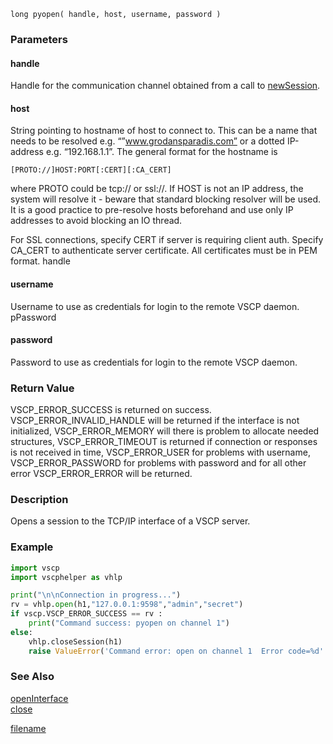

```clike
long pyopen( handle, host, username, password )
```

### Parameters

#### handle
Handle for the communication channel obtained from a call to [newSession](newsession.md).

#### host

String pointing to hostname of host to connect to. This can be a name that needs to be resolved e.g. “”www.grodansparadis.com” or a dotted IP-address e.g. “192.168.1.1”. The general format for the hostname is

    [PROTO://]HOST:PORT[:CERT][:CA_CERT] 

where PROTO could be tcp:// or ssl://. If HOST is not an IP address, the system will resolve it - beware that standard blocking resolver will be used. It is a good practice to pre-resolve hosts beforehand and use only IP addresses to avoid blocking an IO thread.

For SSL connections, specify CERT if server is requiring client auth. Specify CA_CERT to authenticate server certificate. All certificates must be in PEM format.
handle

#### username
Username to use as credentials for login to the remote VSCP daemon.
pPassword

#### password
Password to use as credentials for login to the remote VSCP daemon.


### Return Value
VSCP_ERROR_SUCCESS is returned on success. VSCP_ERROR_INVALID_HANDLE will be returned if the interface is not initialized, VSCP_ERROR_MEMORY will there is problem to allocate needed structures, VSCP_ERROR_TIMEOUT is returned if connection or responses is not received in time, VSCP_ERROR_USER for problems with username, VSCP_ERROR_PASSWORD for problems with password and for all other error VSCP_ERROR_ERROR will be returned. 

### Description
Opens a session to the TCP/IP interface of a VSCP server. 



### Example

```python
import vscp
import vscphelper as vhlp

print("\n\nConnection in progress...")
rv = vhlp.open(h1,"127.0.0.1:9598","admin","secret")
if vscp.VSCP_ERROR_SUCCESS == rv :
    print("Command success: pyopen on channel 1")
else:
    vhlp.closeSession(h1)
    raise ValueError('Command error: open on channel 1  Error code=%d' % rv )
```

### See Also
[openInterface](openinterface.md)  
[close](close.md)



[filename](./bottom_copyright.md ':include')